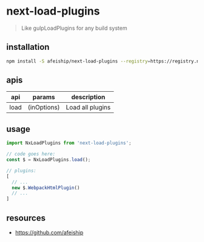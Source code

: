 # next-load-plugins
> Like gulpLoadPlugins for any build system

## installation
```bash
npm install -S afeiship/next-load-plugins --registry=https://registry.npm.taobao.org
```

## apis
| api  | params      | description      |
| ---- | ----------- | ---------------- |
| load | (inOptions) | Load all plugins |

## usage
```js
import NxLoadPlugins from 'next-load-plugins';

// code goes here:
const $ = NxLoadPlugins.load();

// plugins:
[
  // ...
  new $.WebpackHtmlPlugin()
  // ...
]
```

## resources
- https://github.com/afeiship
